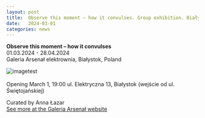 ```yaml
---
layout: post
title:  Observe this moment – how it convulses. Group exhibition. Białystok, Poland
date:   2024-03-01
categories: news
---
```


<section markdown="1" class="EN">

**Observe this moment – how it convulses** <br>
01.03.2024 - 28.04.2024<br>
Galeria Arsenał elektrownia, Białystok, Poland

![imagetest]({{site.baseurl}}/assets/images/posts/Observe-this-moment2024.png#50)
<br>
<br>
Opening March 1, 19:00
ul. Elektryczna 13, Białystok (wejście od ul. Świętojańskiej)
<br>

Curated by Anna Łazar
<br>
[See more at the Galeria Arsenał website](https://galeria-arsenal.pl/wystawy/patrzcie-na-te-chwile-jak-drga)
<br>
<br>
<br>
</section>


<section markdown="1" class="UKR">

</section>
